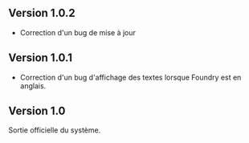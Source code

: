 ## Version 1.0.2
- Correction d'un bug de mise à jour

## Version 1.0.1
- Correction d'un bug d'affichage des textes lorsque Foundry est en anglais.

## Version 1.0
Sortie officielle du système.
